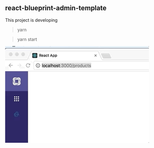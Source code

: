 ## react-blueprint-admin-template

This project is developing

 > yarn

 > yarn start

![alt text](https://raw.githubusercontent.com/nghiatrx/react-blueprint-admin-template/master/public/demo1.gif)
